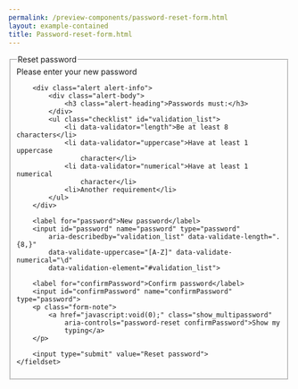 ```yaml
--- 
permalink: /preview-components/password-reset-form.html
layout: example-contained 
title: Password-reset-form.html
---
```

<form class="form">
    <fieldset>
        <legend class="drop_text">Reset password</legend>
        <span class="serif">Please enter your new password</span>

        <div class="alert alert-info">
            <div class="alert-body">
                <h3 class="alert-heading">Passwords must:</h3>
            </div>
            <ul class="checklist" id="validation_list">
                <li data-validator="length">Be at least 8 characters</li>
                <li data-validator="uppercase">Have at least 1 uppercase
                    character</li>
                <li data-validator="numerical">Have at least 1 numerical
                    character</li>
                <li>Another requirement</li>
            </ul>
        </div>

        <label for="password">New password</label>
        <input id="password" name="password" type="password"
            aria-describedby="validation_list" data-validate-length=".{8,}"
            data-validate-uppercase="[A-Z]" data-validate-numerical="\d"
            data-validation-element="#validation_list">

        <label for="confirmPassword">Confirm password</label>
        <input id="confirmPassword" name="confirmPassword" type="password">
        <p class="form-note">
            <a href="javascript:void(0);" class="show_multipassword"
                aria-controls="password-reset confirmPassword">Show my
                typing</a>
        </p>

        <input type="submit" value="Reset password">
    </fieldset>
</form>